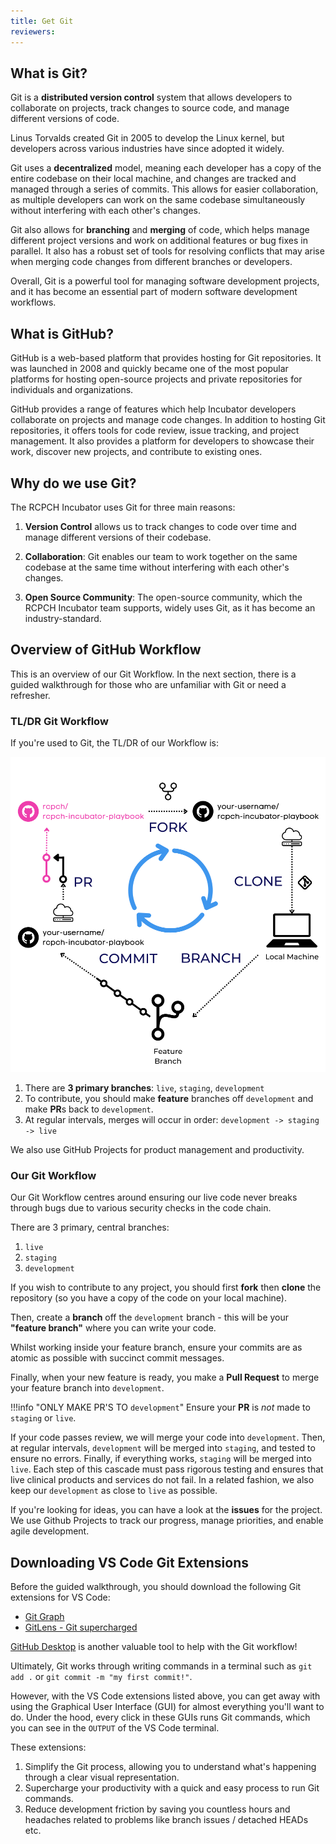 ```yaml
---
title: Get Git
reviewers:
---
```


## What is Git?

Git is a **distributed version control** system that allows developers to collaborate on projects, track changes to source code, and manage different versions of code.

Linus Torvalds created Git in 2005 to develop the Linux kernel, but developers across various industries have since adopted it widely.

Git uses a **decentralized** model, meaning each developer has a copy of the entire codebase on their local machine, and changes are tracked and managed through a series of commits. This allows for easier collaboration, as multiple developers can work on the same codebase simultaneously without interfering with each other's changes.

Git also allows for **branching** and **merging** of code, which helps manage different project versions and work on additional features or bug fixes in parallel. It also has a robust set of tools for resolving conflicts that may arise when merging code changes from different branches or developers.

Overall, Git is a powerful tool for managing software development projects, and it has become an essential part of modern software development workflows.

## What is GitHub?

GitHub is a web-based platform that provides hosting for Git repositories. It was launched in 2008 and quickly became one of the most popular platforms for hosting open-source projects and private repositories for individuals and organizations.

GitHub provides a range of features which help Incubator developers collaborate on projects and manage code changes. In addition to hosting Git repositories, it offers tools for code review, issue tracking, and project management. It also provides a platform for developers to showcase their work, discover new projects, and contribute to existing ones.

## Why do we use Git?

The RCPCH Incubator uses Git for three main reasons:

1. **Version Control** allows us to track changes to code over time and manage different versions of their codebase.

2. **Collaboration**: Git enables our team to work together on the same codebase at the same time without interfering with each other's changes.

3. **Open Source Community**: The open-source community, which the RCPCH Incubator team supports, widely uses Git, as it has become an industry-standard.

## Overview of GitHub Workflow

This is an overview of our Git Workflow. In the next section, there is a guided walkthrough for those who are unfamiliar with Git or need a refresher.

### TL/DR Git Workflow

If you're used to Git, the TL/DR of our Workflow is:

![Git Workflow](../../_assets/_images/git-walkthrough-imgs/git-workflow-diagram.svg)

1. There are **3 primary branches**: `live`, `staging`, `development`
2. To contribute, you should make **feature** branches off `development` and make **PR**s back to `development`.
3. At regular intervals, merges will occur in order: `development -> staging -> live`

We also use GitHub Projects for product management and productivity.

### Our Git Workflow

Our Git Workflow centres around ensuring our live code never breaks through bugs due to various security checks in the code chain.

There are 3 primary, central branches:

1. `live`
2. `staging`
3. `development`

If you wish to contribute to any project, you should first **fork** then **clone** the repository (so you have a copy of the code on your local machine).

Then, create a **branch** off the `development` branch - this will be your **"feature branch"** where you can write your code.

Whilst working inside your feature branch, ensure your commits are as atomic as possible with succinct commit messages.

Finally, when your new feature is ready, you make a **Pull Request** to merge your feature branch into `development`.

!!!info "ONLY MAKE PR'S TO `development`"
    Ensure your **PR** is *not* made to `staging` or `live`.

If your code passes review, we will merge your code into `development`. Then, at regular intervals,  `development` will be merged into `staging`, and tested to ensure no errors. Finally, if everything works, `staging` will be merged into `live`. Each step of this cascade must pass rigorous testing and ensures that live clinical products and services do not fail. In a related fashion, we also keep our `development` as close to `live` as possible.

If you're looking for ideas, you can have a look at the **issues** for the project. We use Github Projects to track our progress, manage priorities, and enable agile development.

## Downloading VS Code Git Extensions

Before the guided walkthrough, you should download the following Git extensions for VS Code:

- [Git Graph](https://marketplace.visualstudio.com/items?itemName=mhutchie.git-graph)
- [GitLens - Git supercharged](https://marketplace.visualstudio.com/items?itemName=eamodio.gitlens)

[GitHub Desktop](https://desktop.github.com/) is another valuable tool to help with the Git workflow!

Ultimately, Git works through writing commands in a terminal such as `git add .` or `git commit -m "my first commit!"`.

However, with the VS Code extensions listed above, you can get away with using the Graphical User Interface (GUI) for almost everything you'll want to do. Under the hood, every click in these GUIs runs Git commands, which you can see in the `OUTPUT` of the VS Code terminal.

These extensions:

1. Simplify the Git process, allowing you to understand what's happening through a clear visual representation.
2. Supercharge your productivity with a quick and easy process to run Git commands.
3. Reduce development friction by saving you countless hours and headaches related to problems like branch issues / detached HEADs etc.
